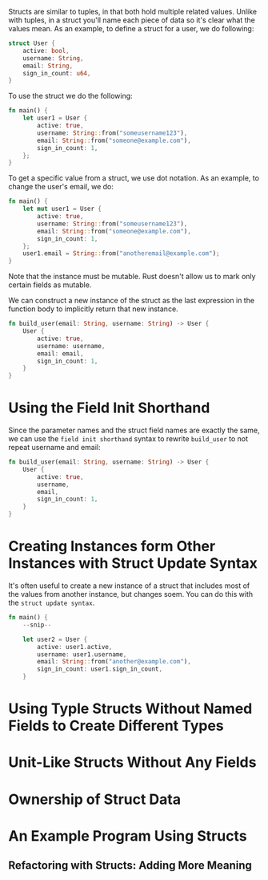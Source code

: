 Structs are similar to tuples, in that both hold multiple related values. Unlike with tuples, in a struct you'll name each piece of data so it's clear what the values mean. As an example, to define a struct for a user, we do  following:

```rust
struct User {
    active: bool,
    username: String,
    email: String,
    sign_in_count: u64,
}
```

To use the struct we do the following:

```rust
fn main() {
    let user1 = User {
        active: true,
        username: String::from("someusername123"),
        email: String::from("someone@example.com"),
        sign_in_count: 1,
    };
}
```

To get a specific value from a struct, we use dot notation. As an example, to change the user's email, we do:

```rust
fn main() {
    let mut user1 = User {
        active: true,
        username: String::from("someusername123"),
        email: String::from("someone@example.com"),
        sign_in_count: 1,
    };
    user1.email = String::from("anotheremail@example.com");
}

```

Note that the instance must be mutable. Rust doesn't allow us to mark only certain fields as mutable.

We can construct a new instance of the struct as the last expression in the function body to implicitly return that new instance.

```rust
fn build_user(email: String, username: String) -> User {
    User {
        active: true,
        username: username,
        email: email,
        sign_in_count: 1,
    }
}
```
# Using the Field Init Shorthand
Since the parameter names and the struct field names are exactly the same, we can use the `field init shorthand` syntax to rewrite `build_user` to not repeat username and email:

```rust
fn build_user(email: String, username: String) -> User {
    User {
        active: true,
        username,
        email,
        sign_in_count: 1,
    }
}
```

# Creating Instances form Other Instances with Struct Update Syntax
It's often useful to create a new instance of a struct that includes most of the values from another instance, but changes soem. You can do this with the `struct update syntax`.

```rust
fn main() {
    --snip--

    let user2 = User {
        active: user1.active,
        username: user1.username,
        email: String::from("another@example.com"),
        sign_in_count: user1.sign_in_count,
    }
```



# Using Typle Structs Without Named Fields to Create Different Types





# Unit-Like Structs Without Any Fields




# Ownership of Struct Data




# An Example Program Using Structs





## Refactoring with Structs: Adding More Meaning
















